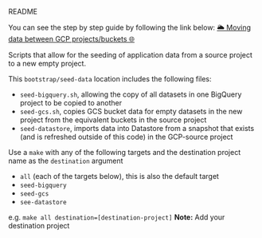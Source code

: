 README

You can see the step by step guide by following the link below:
[🌥️ Moving data between GCP projects/buckets 🌐](https://cc3c84e8.dominikjaro.pages.dev/p/%EF%B8%8F-moving-data-between-gcp-projects/buckets/)

Scripts that allow for the seeding of application data from a source project to a new empty project.

This `bootstrap/seed-data` location includes the following files:

* `seed-bigquery.sh`, allowing the copy of all datasets in one BigQuery project to be copied to another
* `seed-gcs.sh`, copies GCS bucket data for empty datasets in the new project from the equivalent buckets in the source project
* `seed-datastore`, imports data into Datastore from a snapshot that exists (and is refreshed outside of this code) in the GCP-source project

Use a `make` with any of the following targets and the destination project name as the `destination` argument
* `all` (each of the targets below), this is also the default target
* `seed-bigquery`
* `seed-gcs`
* `see-datastore`

e.g. `make all destination=[destination-project]` **Note:** Add your destination project 
